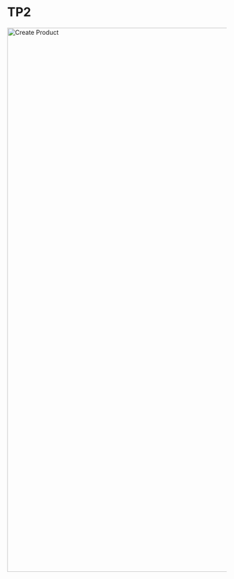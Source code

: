 # TP2

<img width="1248" alt="Create Product" src="https://user-images.githubusercontent.com/47190894/153027532-44937aab-60fd-40cd-a5ab-035c7b586942.png">

